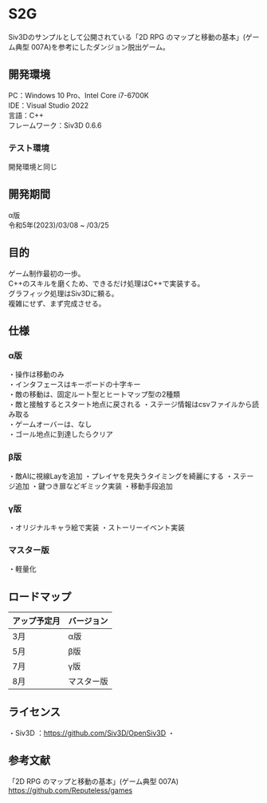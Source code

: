 # S2G
Siv3Dのサンプルとして公開されている「2D RPG のマップと移動の基本」(ゲーム典型 007A)を参考にしたダンジョン脱出ゲーム。

## 開発環境
PC：Windows 10 Pro、Intel Core i7-6700K  
IDE：Visual Studio 2022  
言語：C++  
フレームワーク：Siv3D 0.6.6
### テスト環境
開発環境と同じ

## 開発期間
α版  
令和5年(2023)/03/08 ~ /03/25

## 目的
ゲーム制作最初の一歩。  
C++のスキルを磨くため、できるだけ処理はC++で実装する。  
グラフィック処理はSiv3Dに頼る。  
複雑にせず、まず完成させる。

## 仕様
### α版
・操作は移動のみ  
・インタフェースはキーボードの十字キー  
・敵の移動は、固定ルート型とヒートマップ型の2種類  
・敵と接触するとスタート地点に戻される
・ステージ情報はcsvファイルから読み取る  
・ゲームオーバーは、なし  
・ゴール地点に到達したらクリア

### β版
・敵AIに視線Layを追加
・プレイヤを見失うタイミングを綺麗にする
・ステージ追加
・鍵つき扉などギミック実装
・移動手段追加

### γ版
・オリジナルキャラ絵で実装
・ストーリーイベント実装

### マスター版
・軽量化

## ロードマップ
| アップ予定月 | バージョン |  
----|----  
| 3月 | α版 |  
| 5月 | β版 |  
| 7月 | γ版 |  
| 8月 | マスター版 |  

## ライセンス
・Siv3D ：https://github.com/Siv3D/OpenSiv3D
・

## 参考文献
「2D RPG のマップと移動の基本」(ゲーム典型 007A)
https://github.com/Reputeless/games
